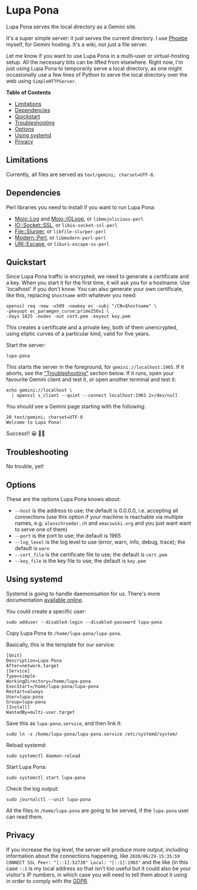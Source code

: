 # Lupa Pona

Lupa Pona serves the local directory as a Gemini site.

It's a super simple server: it just serves the current directory. I use
[Phoebe](https://alexschroeder.ch/cgit/phoebe/about/) myself, for Gemini
hosting. It's a wiki, not just a file server.

Let me know if you want to use Lupa Pona in a multi-user or virtual-hosting
setup. All the necessary bits can be lifted from elsewhere. Right now, I'm just
using Lupa Pona to temporarily serve a local directory, as one might
occasionally use a few lines of Python to serve the local directory over the web
using `SimpleHTTPServer`.

**Table of Contents**

- [Limitations](#limitations)
- [Dependencies](#dependencies)
- [Quickstart](#quickstart)
- [Troubleshooting](#troubleshooting)
- [Options](#options)
- [Using systemd](#using-systemd)
- [Privacy](#privacy)

## Limitations

Currently, all files are served as `text/gemini; charset=UTF-8`.

## Dependencies

Perl libraries you need to install if you want to run Lupa Pona:

- [Mojo::Log](https://metacpan.org/pod/Mojo%3A%3ALog) and [Mojo::IOLoop](https://metacpan.org/pod/Mojo%3A%3AIOLoop), or `libmojolicious-perl`
- [IO::Socket::SSL](https://metacpan.org/pod/IO%3A%3ASocket%3A%3ASSL), or `libio-socket-ssl-perl`
- [File::Slurper](https://metacpan.org/pod/File%3A%3ASlurper), or `libfile-slurper-perl`
- [Modern::Perl](https://metacpan.org/pod/Modern%3A%3APerl), or `libmodern-perl-perl`
- [URI::Escape](https://metacpan.org/pod/URI%3A%3AEscape), or `liburi-escape-xs-perl`

## Quickstart

Since Lupa Pona traffic is encrypted, we need to generate a certificate and a
key. When you start it for the first time, it will ask you for a hostname. Use
'localhost' if you don't know. You can also generate your own certificate, like
this, replacing `$hostname` with whatever you need:

    openssl req -new -x509 -newkey ec -subj "/CN=$hostname" \
    -pkeyopt ec_paramgen_curve:prime256v1 \
    -days 1825 -nodes -out cert.pem -keyout key.pem

This creates a certificate and a private key, both of them unencrypted, using
eliptic curves of a particular kind, valid for five years.

Start the server:

    lupa-pona

This starts the server in the foreground, for `gemini://localhost:1965`. If it
aborts, see the ["Troubleshooting"](#troubleshooting) section below. If it runs, open your
favourite Gemini client and test it, or open another terminal and test it:

    echo gemini://localhost \
      | openssl s_client --quiet --connect localhost:1965 2>/dev/null

You should see a Gemini page starting with the following:

    20 text/gemini; charset=UTF-8
    Welcome to Lupa Pona!

Success!! 😀 🚀🚀

## Troubleshooting

No trouble, yet!

## Options

These are the options Lupa Pona knows about:

- `--host` is the address to use; the default is 0.0.0.0, i.e. accepting
all connections (use this option if your machine is reachable via multiple
names, e.g. `alexschroeder.ch` and `emacswiki.org` and you just want want to
serve one of them)
- `--port` is the port to use; the default is 1965
- `--log_level` is the log level to use (error, warn, info, debug, trace);
the default is `warn`
- `--cert_file` is the certificate file to use; the default is `cert.pem`
- `--key_file` is the key file to use; the default is `key.pem`

## Using systemd

Systemd is going to handle daemonisation for us. There's more documentation
[available
online](https://www.freedesktop.org/software/systemd/man/systemd.service.html).

You could create a specific user:

    sudo adduser --disabled-login --disabled-password lupa-pona

Copy Lupa Pona to `/home/lupa-pona/lupa-pona`.

Basically, this is the template for our service:

    [Unit]
    Description=Lupa Pona
    After=network.target
    [Service]
    Type=simple
    WorkingDirectory=/home/lupa-pona
    ExecStart=/home/lupa-pona/lupa-pona
    Restart=always
    User=lupa-pona
    Group=lupa-pona
    [Install]
    WantedBy=multi-user.target

Save this as `lupa-pona.service`, and then link it:

    sudo ln -s /home/lupa-pona/lupa-pona.service /etc/systemd/system/

Reload systemd:

    sudo systemctl daemon-reload

Start Lupa Pona:

    sudo systemctl start lupa-pona

Check the log output:

    sudo journalctl --unit lupa-pona

All the files in `/home/lupa-pona` are going to be served, if the `lupa-pona`
user can read them.

## Privacy

If you increase the log level, the server will produce more output, including
information about the connections happening, like `2020/06/29-15:35:59 CONNECT
SSL Peer: "[::1]:52730" Local: "[::1]:1965"` and the like (in this case `::1`
is my local address so that isn't too useful but it could also be your visitor's
IP numbers, in which case you will need to tell them about it using in order to
comply with the
[GDPR](https://en.wikipedia.org/wiki/General_Data_Protection_Regulation).
